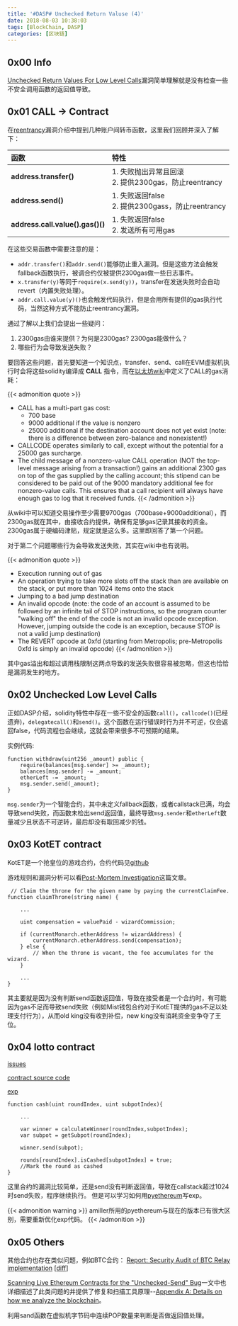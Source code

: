 ```yaml
---
title: '#DASP# Unchecked Return Valuse (4)'
date: 2018-08-03 10:38:03
tags: [BlockChain, DASP]
categories: [区块链]
---
```


## 0x00 Info

[Unchecked Return Values For Low Level Calls](https://www.dasp.co/#item-4)漏洞简单理解就是没有检查一些不安全调用函数的返回值导致。

<!-- more -->

## 0x01 CALL -> Contract

在[reentrancy](https://houugen.fun/2018/07/20/DASP-Reentrancy-2/#more)漏洞介绍中提到几种账户间转币函数，这里我们回顾并深入了解下：

| 函数 | 特性 |
| :-- | :-- |
| **address.transfer()** | 1. 失败抛出异常且回滚 <br> 2. 提供2300gas，防止reentrancy|
| **address.send()** | 1. 失败返回false <br> 2. 提供2300gass，防止reentrancy |
| **address.call.value().gas()()** | 1. 失败返回false <br> 2. 发送所有可用gas |

在这些交易函数中需要注意的是：
* `addr.transfer()`和`addr.send()`能够防止重入漏洞。但是这些方法会触发fallback函数执行，被调合约仅被提供2300gas做一些日志事件。
* `x.transfer(y)`等同于`require(x.send(y))`，transfer在发送失败时会自动revert（内置失败处理）。
* `addr.call.value(y)()`也会触发代码执行，但是会用所有提供的gas执行代码，当然这种方式不能防止reentrancy漏洞。

通过了解以上我们会提出一些疑问：
1. 2300gas由谁来提供？为何是2300gas? 2300gas能做什么？
2. 哪些行为会导致发送失败？

要回答这些问题，首先要知道一个知识点，transfer、send、call在EVM虚拟机执行时会将这些solidity编译成 **CALL** 指令，而在[以太坊wiki](https://github.com/ethereum/wiki/wiki/Subtleties)中定义了CALL的gas消耗：

{{< admonition quote >}}
* CALL has a multi-part gas cost:
   + 700 base
   + 9000 additional if the value is nonzero
   + 25000 additional if the destination account does not yet exist (note: there is a difference between zero-balance and nonexistent!)
* CALLCODE operates similarly to call, except without the potential for a 25000 gas surcharge.
* The child message of a nonzero-value CALL operation (NOT the top-level message arising from a transaction!) gains an additional 2300 gas on top of the gas supplied by the calling account; this stipend can be considered to be paid out of the 9000 mandatory additional fee for nonzero-value calls. This ensures that a call recipient will always have enough gas to log that it received funds.
{{< /admonition >}}

从wiki中可以知道交易操作至少需要9700gas（700base+9000additional），而2300gas就在其中，由接收合约提供，确保有足够gas记录其接收的资金。2300gas属于硬编码津贴，规定就是这么多。这里即回答了第一个问题。

对于第二个问题哪些行为会导致发送失败，其实在wiki中也有说明。

{{< admonition quote >}}
   * Execution running out of gas
   * An operation trying to take more slots off the stack than are available on the stack, or put more than 1024 items onto the stack
   * Jumping to a bad jump destination
   * An invalid opcode (note: the code of an account is assumed to be followed by an infinite tail of STOP instructions, so the program counter "walking off" the end of the code is not an invalid opcode exception. However, jumping outside the code is an exception, because STOP is not a valid jump destination)
   * The REVERT opcode at 0xfd (starting from Metropolis; pre-Metropolis 0xfd is simply an invalid opcode)
{{< /admonition >}}

其中gas溢出和超过调用栈限制这两点导致的发送失败很容易被忽略，但这也恰恰是漏洞发生的地方。

## 0x02 Unchecked Low Level Calls

正如DASP介绍，solidity特性中存在一些不安全的函数`call()`，`callcode()`(已经遗弃)，`delegatecall()`和`send()`。这个函数在运行错误时行为并不可逆，仅会返回false，代码流程也会继续，这就会带来很多不可预期的结果。

实例代码:
```solidity
function withdraw(uint256 _amount) public {
    require(balances[msg.sender] >= _amount);
    balances[msg.sender] -= _amount;
    etherLeft -= _amount;
    msg.sender.send(_amount);
}
```
`msg.sender`为一个智能合约，其中未定义fallback函数，或者callstack已满，均会导致send失败，而函数未检出send返回值，最终导致`msg.sender`和`etherLeft`数量减少且状态不可逆转，最后却没有取回减少的钱。

## 0x03 KotET contract

KotET是一个抢皇位的游戏合约，合约代码见[github](https://github.com/kieranelby/KingOfTheEtherThrone/blob/v0.4.0/contracts/KingOfTheEtherThrone.sol)

游戏规则和漏洞分析可以看[Post-Mortem Investigation](https://www.kingoftheether.com/postmortem.html)这篇文章。

```solidity
 // Claim the throne for the given name by paying the currentClaimFee.
function claimThrone(string name) {

    ...
    
    uint compensation = valuePaid - wizardCommission;

    if (currentMonarch.etherAddress != wizardAddress) {
        currentMonarch.etherAddress.send(compensation);
    } else {
        // When the throne is vacant, the fee accumulates for the wizard.
    }

    ...
}
```

其主要就是因为没有判断send函数返回值，导致在接受者是一个合约时，有可能因为gas不足而导致send失败（例如Mist钱包合约对于KotET提供的gas不足以处理支付行为），从而old king没有收到补偿，new king没有消耗资金变争夺了王位。

## 0x04 lotto contract

[issues](https://github.com/etherpot/contract/issues/1)

[contract source code](https://github.com/etherpot/contract/blob/f87501ddf319559346b2983b27770ace22771ad0/app/contracts/lotto.sol)

[exp](https://gist.github.com/amiller/665cc46970f2c0684d2a)

```solidity
function cash(uint roundIndex, uint subpotIndex){

    ...

    var winner = calculateWinner(roundIndex,subpotIndex);    
    var subpot = getSubpot(roundIndex);

    winner.send(subpot);

    rounds[roundIndex].isCashed[subpotIndex] = true;
    //Mark the round as cashed
}
```

这里合约的漏洞比较简单，还是send没有判断返回值，导致在callstack超过1024时send失败，程序继续执行。
但是可以学习如何用[pyethereum](https://github.com/ethereum/pyethereum)写exp。

{{< admonition warning >}}
amiller所用的pyethereum与现在的版本已有很大区别，需要重新优化exp代码。
{{< /admonition  >}}

## 0x05 Others

其他合约也存在类似问题，例如BTC合约：
[Report: Security Audit of BTC Relay implementation](http://soc1024.ece.illinois.edu/BTCRelayAudit.pdf) [[diff](https://github.com/ethereum/btcrelay/commit/26ee2bcc4468329939a3f093023496986c357074)]

[Scanning Live Ethereum Contracts for the "Unchecked-Send" Bug](http://hackingdistributed.com/2016/06/16/scanning-live-ethereum-contracts-for-bugs/)一文中也详细描述了此类问题的并提供了修复和扫描工具原理--[Appendix A: Details on how we analyze the blockchain](https://docs.google.com/document/d/1En0DjqmSpqVVxsdGAcJs4Rkw5IjxnUeTJMUVMhWum28/edit#heading=h.ezyax39wd5z6)。

利用sand函数在虚拟机字节码中连续POP数量来判断是否做返回值处理。





